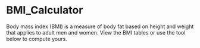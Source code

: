 # BMI_Calculator
Body mass index (BMI) is a measure of body fat based on height and weight that applies to adult men and women. View the BMI tables or use the tool below to compute yours.
